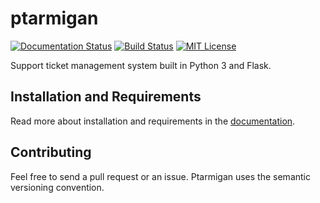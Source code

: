 # ptarmigan
[![Documentation Status][documentation-badge]](https://ptarmigan.readthedocs.io/en/latest/?badge=latest)
[![Build Status][travis-badge]](https://travis-ci.org/VilhelmPrytz/ptarmigan)
[![MIT License][license-badge]](LICENSE)

Support ticket management system built in Python 3 and Flask.

## Installation and Requirements

Read more about installation and requirements in the [documentation](https://ptarmigan.readthedocs.io/).

## Contributing

Feel free to send a pull request or an issue. Ptarmigan uses the semantic versioning convention.

[documentation-badge]: https://readthedocs.org/projects/ptarmigan/badge/?version=latest
[travis-badge]: https://travis-ci.org/VilhelmPrytz/ptarmigan.svg?branch=master
[license-badge]: https://img.shields.io/badge/license-MIT-green